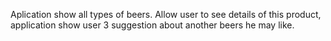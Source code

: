 Aplication show all types of beers. Allow user to see details of this product, application show user 3 suggestion about another beers he may like. 

